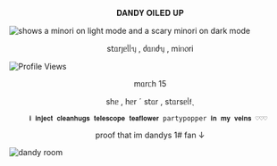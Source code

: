 <p align="center">𝐃𝐀𝐍𝐃𝐘 𝐎𝐈𝐋𝐄𝐃 𝐔𝐏</p>




<picture>
 <source media="(prefers-color-scheme: dark)" [srcset="(https://files.catbox.moe/24c4qe.png)">
 <source media="(prefers-color-scheme: light)" srcset="https://files.catbox.moe/hx3f76.png">
 <img alt="shows a minori on light mode and a scary minori on dark mode" src="https://files.catbox.moe/24c4qe.png">
</picture>


<p align="center">s𝗍ᥲrȷᥱᥣᥣᥡ , ძᥲᥒძᥡ , mіᥒ᥆rі</p>

![Profile Views](https://komarev.com/ghpvc/?username=starjelly&color=b8c0ff)

<p align="center">mᥲrᥴһ 15</p>

<p align="center">sһᥱ , һᥱr ˊ s𝗍ᥲr , s𝗍ᥲrsᥱᥣ𝖿ˎ</p>


         𝐢 𝐢𝐧𝐣𝐞𝐜𝐭 𝐜𝐥𝐞𝐚𝐧𝐡𝐮𝐠𝐬 𝐭𝐞𝐥𝐞𝐬𝐜𝐨𝐩𝐞 𝐭𝐞𝐚𝐟𝐥𝐨𝐰𝐞𝐫 partypopper 𝐢𝐧 𝐦𝐲 𝐯𝐞𝐢𝐧𝐬 ♡♡♡ 

<p align="center">proof that im dandys 1# fan ↓</p>

![dandy room](https://files.catbox.moe/9bz7o3.png) 

